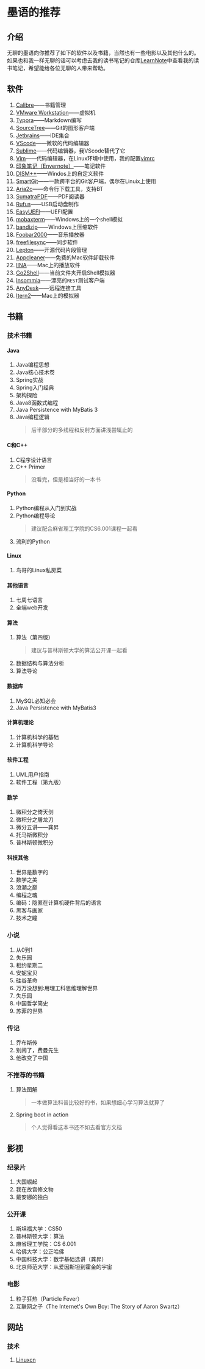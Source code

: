 # 墨语的推荐

## 介绍

无聊的墨语向你推荐了如下的软件以及书籍，当然也有一些电影以及其他什么的。如果也和我一样无聊的话可以考虑去我的读书笔记的仓库[LearnNote](https://github.com/wjpworking/LearnNote)中查看我的读书笔记，希望能给各位无聊的人带来帮助。

## 软件

1. [Calibre](http://calibre-ebook.com/)——书籍管理
2. [VMware Workstation](http://www.vmware.com/products/workstation.html)——虚拟机
3. [Typora](http://www.typora.io/)——Markdown编写
4. [SourceTree](https://www.sourcetreeapp.com/)——Git的图形客户端
5. [Jetbrains](https://www.jetbrains.com/)——IDE集合
6. [VScode](https://code.visualstudio.com/)——微软的代码编辑器
7. [Sublime](https://www.sublimetext.com/)——代码编辑器，我VScode替代了它
8. [Vim](http://www.vim.org/)——代码编辑器，在Linux环境中使用，我的配置[vimrc](https://github.com/wjpworking/vimrc)
9. [印象笔记（Envernote）](https://www.yinxiang.com/)——笔记软件
10. [DISM++](https://www.chuyu.me/zh-Hans/index.html)——Windos上的自定义软件
11. [SmartGit](http://www.syntevo.com/smartgit/)——一款跨平台的Git客户端，偶尔在Linuix上使用
12. [Aria2c](https://aria2.github.io/)——命令行下载工具，支持BT
13. [SumatraPDF](http://www.sumatrapdfreader.org/)——PDF阅读器
14. [Rufus](http://rufus.akeo.ie/)——USB启动盘制作
15. [EasyUEFI](http://rufus.akeo.ie/)——UEFI配置
16. [mobaxterm](https://mobaxterm.mobatek.net)——Windows上的一个shell模拟
17. [bandizip](https://www.bandisoft.com/bandizip/)——Windows上压缩软件
18. [Foobar2000](https://www.foobar2000.org/)——音乐播放器
19. [freefilesync](https://www.freefilesync.org/)——同步软件
20. [Lepton](https://github.com/hackjutsu/Lepton)——开源代码片段管理
21. [Appcleaner](http://freemacsoft.net/appcleaner/)——免费的Mac软件卸载软件
22. [IINA](https://github.com/lhc70000/iina)——Mac上的播放软件
23. [Go2Shell](http://zipzapmac.com/Go2Shell)——当前文件夹开启Shell模拟器
24. [Insommia](https://insomnia.rest/)——漂亮的`REST`测试客户端
25. [AnyDesk](https://anydesk.com/)——远程连接工具
26. [Itern2](https://www.iterm2.com/)——Mac上的模拟器

## 书籍

### 技术书籍

#### Java

1. Java编程思想
2. Java核心技术卷
3. Spring实战
4. Spring入门经典
5. 架构探险
6. Java8函数式编程
7. Java Persistence with MyBatis 3
8. Java编程逻辑
   > 后半部分的多线程和反射方面讲浅尝辄止的

#### C和C++

1. C程序设计语言
2. C++ Primer
   > 没看完，但是相当好的一本书

#### Python

1. Python编程从入门到实战
2. Python编程导论
   > 建议配合麻省理工学院的CS6.001课程一起看
3. 流利的Python

#### Linux

1. 鸟哥的Linux私房菜

#### 其他语言

1. 七周七语言
2. 全端web开发

#### 算法

1. 算法（第四版）
   > 建议与普林斯顿大学的算法公开课一起看
2. 数据结构与算法分析
3. 算法导论

#### 数据库

1. MySQL必知必会
2. Java Persistence with MyBatis3

#### 计算机理论

1. 计算机科学的基础
2. 计算机科学导论

#### 软件工程

1. UML用户指南
2. 软件工程（第九版）

#### 数学

1. 微积分之倚天剑
2. 微积分之屠龙刀
3. 微分五讲——龚昇
4. 托马斯微积分
5. 普林斯顿微积分

#### 科技其他

1. 世界是数字的
2. 数学之美
3. 浪潮之巅
4. 编程之魂
5. 编码：隐匿在计算机硬件背后的语言
6. 黑客与画家
7. 技术之瞳

### 小说

1. 从0到1
2. 失乐园
3. 相约星期二
4. 安妮宝贝
5. 硅谷革命
6. 万万没想到:用理工科思维理解世界
7. 失乐园
8. 中国哲学简史
9. 苏菲的世界

### 传记

1. 乔布斯传
2. 别闹了，费曼先生
3. 他改变了中国

### 不推荐的书籍

1. 算法图解
   > 一本做算法科普比较好的书，如果想细心学习算法就算了
2. Spring boot in action
   > 个人觉得看这本书还不如去看官方文档

## 影视

### 纪录片

1. 大国崛起
2. 我在故宫修文物
3. 戴安娜的独白

### 公开课

1. 斯坦福大学：CS50
2. 普林斯顿大学：算法
3. 麻省理工学院：CS 6.001
4. 哈佛大学：公正哈佛
5. 中国科技大学：数学基础选讲（龚昇）
6. 北京师范大学：从爱因斯坦到霍金的宇宙

### 电影

1. 粒子狂热（Particle Fever）
2. 互联网之子（The Internet's Own Boy: The Story of Aaron Swartz）

## 网站

### 技术

1. [Linuxcn](https://linux.cn)

